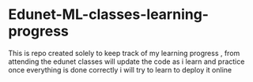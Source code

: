 # Edunet-ML-classes-learning-progress
This is repo created solely to keep track of my learning progress  , from attending the edunet classes
will update the code as i learn and practice
once everything is done correctly i will try to learn to deploy it online 

